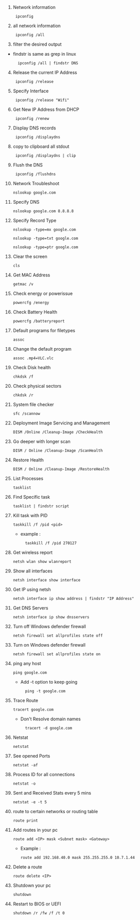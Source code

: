 1. Network information
                    
        ipconfig

2. all network information

        ipconfig /all

3. filter the desired output
- findstr is same as grep in linux

        ipconfig /all | findstr DNS

4. Release the current IP Address

        ipconfig /release

5. Specify Interface

        ipconfig /release "Wifi"

6. Get New IP Address from DHCP

        ipconfig /renew

7. Display DNS records

        ipconfig /displaydns

8. copy to clipboard all stdout

        ipconfig /displaydns | clip

9. Flush the DNS

        ipconfig /flushdns

10. Network Troubleshoot

        nslookup google.com

11. Specify DNS

        nslookup google.com 8.8.8.8

12. Specify Record Type

        nslookup -type=mx google.com

        nslookup -type=txt google.com

        nslookup -type=ptr google.com  

13. Clear the screen 

        cls

14. Get MAC Address

        getmac /v

15. Check energy or powerissue

        powercfg /energy

16. Check Battery Health

        powercfg /batteryreport

17. Default programs for filetypes

        assoc

18. Change the default program

        assoc .mp4=VLC.vlc

19. Check Disk health

        chkdsk /f

20. Check physical sectors

        chkdsk /r

21. System file checker

        sfc /scannow

22. Deployment Image Servicing and Management

        DISM /Online /Cleanup-Image /CheckHealth

23. Go deeper with longer scan

        DISM / Online /Cleanup-Image /ScanHealth

24. Restore Health

        DISM / Online /Cleanup-Image /RestoreHealth

25. List Processes

        tasklist

26. Find Specific task

        tasklist | findstr script

27. Kill task with PID

        taskkill /f /pid <pid>

    - example : 

            taskkill /f /pid 270127

28. Get wireless report

        netsh wlan show wlanreport

29. Show all interfaces

        netsh interface show interface
    
30. Get IP using netsh

        netsh interface ip show address | findstr "IP Address"

31. Get DNS Servers

        netsh interface ip show dnsservers

32. Turn off Windows defender firewall

        netsh firewall set allprofiles state off

32. Turn on Windows defender firewall

        netsh firewall set allprofiles state on

33. ping any host

        ping google.com

    - Add -t option to keep going
    
            ping -t google.com

34. Trace Route

        tracert google.com
    
    - Don't Resolve domain names

            tracert -d google.com

35. Netstat

        netstat

36. See opened Ports

        netstat -af

37. Process ID for all connections

        netstat -o

38. Sent and Received Stats every 5 mins

        netstat -e -t 5

39. route to certain networks or routing table

        route print

40. Add routes in your pc 

        route add <IP> mask <Subnet mask> <Gateway>

    - Example :

          route add 192.168.40.0 mask 255.255.255.0 10.7.1.44

41. Delete a route 

        route delete <IP>

42. Shutdown your pc

        shutdown

43. Restart to BIOS or UEFI

        shutdown /r /fw /f /t 0